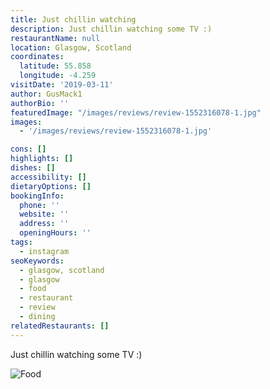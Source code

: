 ```yaml
---
title: Just chillin watching
description: Just chillin watching some TV :)
restaurantName: null
location: Glasgow, Scotland
coordinates:
  latitude: 55.858
  longitude: -4.259
visitDate: '2019-03-11'
author: GusMack1
authorBio: ''
featuredImage: "/images/reviews/review-1552316078-1.jpg"
images:
  - '/images/reviews/review-1552316078-1.jpg'

cons: []
highlights: []
dishes: []
accessibility: []
dietaryOptions: []
bookingInfo:
  phone: ''
  website: ''
  address: ''
  openingHours: ''
tags:
  - instagram
seoKeywords:
  - glasgow, scotland
  - glasgow
  - food
  - restaurant
  - review
  - dining
relatedRestaurants: []
---
```


Just chillin watching some TV :)

![Food](/images/reviews/review-1552316078-1.jpg)
